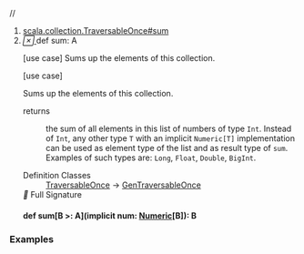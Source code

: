 //
<ol>
<li><a href="https://www.scala-lang.org/api/2.12.3/scala/collection/immutable/List.html#sum:A">scala.collection.TraversableOnce#sum</a></li>
<li name="scala.collection.TraversableOnce#sum" visbl="pub" class="indented0 " data-isabs="false" fullcomment="yes" group="Ungrouped"> <a id="sum:A"></a> <span class="permalink"> <a href="../../../scala/collection/immutable/List.html#sum:A" title="Permalink"> <i class="material-icons"></i> </a> </span> <span class="modifier_kind"> <span class="modifier"></span> <span class="kind">def</span> </span> <span class="symbol"> <span class="name">sum</span><span class="result">: <span class="extype" name="scala.collection.GenTraversableOnce.A">A</span></span> </span> <p class="shortcomment cmt">[use case] Sums up the elements of this collection.</p>
 <div class="fullcomment">
  [use case] 
  <div class="comment cmt">
   <p> Sums up the elements of this collection.</p>
  </div>
  <dl class="paramcmts block">
   <dt>
    returns
   </dt>
   <dd class="cmt">
    <p>the sum of all elements in this list of numbers of type <code>Int</code>. Instead of <code>Int</code>, any other type <code>T</code> with an implicit <code>Numeric[T]</code> implementation can be used as element type of the list and as result type of <code>sum</code>. Examples of such types are: <code>Long</code>, <code>Float</code>, <code>Double</code>, <code>BigInt</code>.</p>
   </dd>
  </dl>
  <dl class="attributes block"> 
   <dt>
    Definition Classes
   </dt>
   <dd>
    <a href="../TraversableOnce.html" class="extype" name="scala.collection.TraversableOnce">TraversableOnce</a> → 
    <a href="../GenTraversableOnce.html" class="extype" name="scala.collection.GenTraversableOnce">GenTraversableOnce</a>
   </dd>
   <div class="full-signature-block toggleContainer"> 
    <span class="toggle"> <i class="material-icons"></i> Full Signature </span> 
    <div class="hiddenContent full-signature-usecase">
     <h4 id="signature" class="signature"> <span class="modifier_kind"> <span class="modifier"></span> <span class="kind">def</span> </span> <span class="symbol"> <span class="name">sum</span><span class="tparams">[<span name="B">B &gt;: <span class="extype" name="scala.collection.immutable.List.A">A</span></span>]</span><span class="params">(<span class="implicit">implicit </span><span name="num">num: <a href="../../index.html#Numeric[T]=scala.math.Numeric[T]" class="extmbr" name="scala.Numeric">Numeric</a>[<span class="extype" name="scala.collection.TraversableOnce.sum.B">B</span>]</span>)</span><span class="result">: <span class="extype" name="scala.collection.TraversableOnce.sum.B">B</span></span> </span> </h4>
    </div> 
   </div>
  </dl>
 </div> </li>
        </ol>


### Examples



